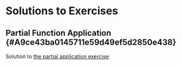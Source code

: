 # Solutions to Exercises

## Partial Function Application {#A9ce43ba0145711e59d49ef5d2850e438}

Solution to [the partial application exercise](#A3fb265fc145611e5a608e3c31be73765):

~~~ {.javascript insert="../../src/examples/js/partial.js" token="no-bind"}
~~~
